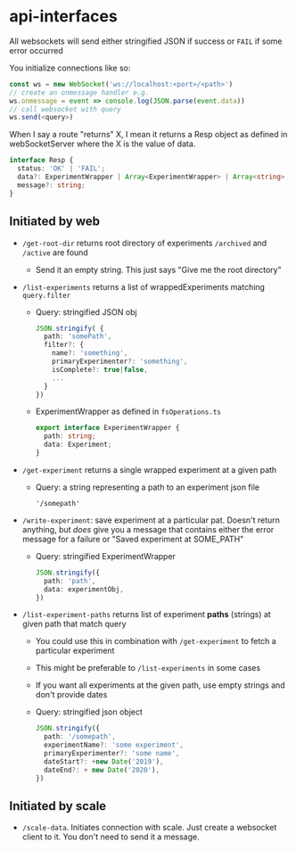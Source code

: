 # api-interfaces

All websockets will send either stringified JSON if success or `FAIL`
if some error occurred

You initialize connections like so:

```typescript
const ws = new WebSocket('ws://localhost:<port>/<path>')
// create an onmessage handler e.g.
ws.onmessage = event => console.log(JSON.parse(event.data))
// call websocket with query
ws.send(<query>)
```

When I say a route "returns" X, I mean it returns a Resp object as defined in
webSocketServer where the X is the value of data.

```typescript
interface Resp {
  status: 'OK' | 'FAIL';
  data?: ExperimentWrapper | Array<ExperimentWrapper> | Array<string> | string;
  message?: string;
}
```

## Initiated by web

- `/get-root-dir` returns root directory of experiments `/archived` and `/active`
  are found

  - Send it an empty string. This just says "Give me the root
    directory"

- `/list-experiments` returns a list of wrappedExperiments matching `query.filter`

  - Query: stringified JSON obj

    ```typescript
    JSON.stringify( {
      path: 'somePath',
      filter?: {
        name?: 'something',
        primaryExperimenter?: 'something',
        isComplete?: true|false,
        ...
      }
    })
    ```

  - ExperimentWrapper as defined in `fsOperations.ts`

    ```typescript
    export interface ExperimentWrapper {
      path: string;
      data: Experiment;
    }
    ```

- `/get-experiment` returns a single wrapped experiment at a given path

  - Query: a string representing a path to an experiment json file

    ``` text
    '/somepath'
    ```

- `/write-experiment`: save experiment at a particular pat. Doesn't return
  anything, but _does_ give you a message that contains either the error
  message for a failure or "Saved experiment at SOME_PATH"

  - Query: stringified ExperimentWrapper

    ```typescript
    JSON.stringify({
      path: 'path',
      data: experimentObj,
    })
    ```

- `/list-experiment-paths` returns list of experiment **paths** (strings) at
  given path that match query

  - You could use this in combination with `/get-experiment` to fetch
    a particular experiment

  - This might be preferable to `/list-experiments` in some cases

  - If you want all experiments at the given path, use empty strings
    and don't provide dates

  - Query: stringified json object

    ```typescript
    JSON.stringify({
      path: '/somepath',
      experimentName?: 'some experiment',
      primaryExperimenter?: 'some name',
      dateStart?: +new Date('2019'),
      dateEnd?: + new Date('2020'),
    })
    ```

## Initiated by scale

- `/scale-data`. Initiates connection with scale. Just create a
  websocket client to it. You don't need to send it a message.
